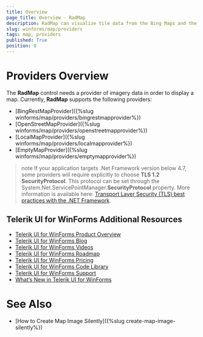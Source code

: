 ```yaml
---
title: Overview
page_title: Overview - RadMap
description: RadMap can visualize tile data from the Bing Maps and the OpenStreetMaps REST services as well as from the local file system.
slug: winforms/map/providers
tags: map, providers
published: True
position: 0 
---
```


# Providers Overview

The __RadMap__ control needs a provider of imagery data in order to display a map. Currently, __RadMap__ supports the following providers:

* [BingRestMapProvider]({%slug winforms/map/providers/bingrestmapprovider%})
* [OpenStreetMapProvider]({%slug winforms/map/providers/openstreetmapprovider%})
* [LocalMapProvider]({%slug winforms/map/providers/localmapprovider%})
* [EmptyMapProvider]({%slug winforms/map/providers/emptymapprovider%})

>note If your application targets .Net Framework version below 4.7, some providers will require explicitly to choose __TLS 1.2 SecurityProtocol__. This protocol can be set through the System.Net.ServicePointManager.**SecurityProtocol** property. More information is available here: [Transport Layer Security (TLS) best practices with the .NET Framework](https://learn.microsoft.com/en-us/dotnet/framework/network-programming/tls).


## Telerik UI for WinForms Additional Resources
* [Telerik UI for WinForms Product Overview](https://www.telerik.com/products/winforms.aspx)
* [Telerik UI for WinForms Blog](https://www.telerik.com/blogs/desktop-winforms)
* [Telerik UI for WinForms Videos](https://www.telerik.com/videos/product/winforms)
* [Telerik UI for WinForms Roadmap](https://www.telerik.com/support/whats-new/winforms/roadmap)
* [Telerik UI for WinForms Pricing](https://www.telerik.com/purchase/individual/winforms.aspx)
* [Telerik UI for WinForms Code Library](https://www.telerik.com/support/code-library/winforms)
* [Telerik UI for WinForms Support](https://www.telerik.com/support/winforms)
* [What’s New in Telerik UI for WinForms](https://www.telerik.com/support/whats-new/winforms)

# See Also

* [How to Create Map Image Silently]({%slug create-map-image-silently%})
